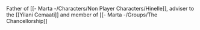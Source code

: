 Father of [[- Marta -/Characters/Non Player Characters/Hinelle]], adviser to the [[Yilani Cemaati]] and member of [[- Marta -/Groups/The Chancellorship]]